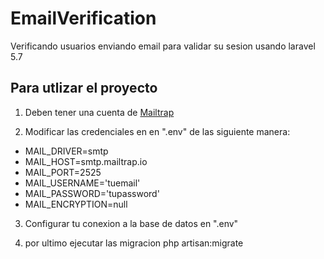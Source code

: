 # EmailVerification
Verificando usuarios enviando email para validar su sesion usando laravel 5.7


## Para utlizar el proyecto
1. Deben tener una cuenta de [Mailtrap](https://mailtrap.io/)

2. Modificar las credenciales en en ".env" de las siguiente manera:

* MAIL_DRIVER=smtp
* MAIL_HOST=smtp.mailtrap.io
* MAIL_PORT=2525
* MAIL_USERNAME='tuemail'
* MAIL_PASSWORD='tupassword'
* MAIL_ENCRYPTION=null

3. Configurar tu conexion a la base de datos en ".env"

4. por ultimo ejecutar las migracion php artisan:migrate

